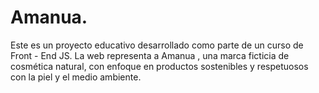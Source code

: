 # Amanua.
Este es un proyecto educativo desarrollado como parte de un curso de Front - End JS.
La web representa a Amanua , una marca ficticia de cosmética natural, con enfoque en productos sostenibles y respetuosos con la piel y el medio ambiente.
